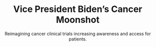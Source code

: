 ---
id: cancer-moonshot
layout: case-study
agency: "NIH"
unlisted: true
title: "Vice President Biden’s Cancer Moonshot"
cover_art: "biden-cover-art.jpg"
subtitle: "Reimagining cancer clinical trials increasing awareness and access for patients."

description: "<p>The Presidential Innovation Fellows partnered with the National Cancer Institute, as part of the Vice President’s Cancer Moonshot Initiative, to help redesign how people think about, find, and participate in cancer clinical research. We need more people to participate in clinical research, now more than ever, so we can accelerate the pace of cancer treatments.</p>

<p>The Presidential Innovation Fellows interviewed hundreds of patients, their loved ones, and clinicians from all areas of the country serving patients with cancer. The human centered design discovery sprint uncovered insights and an emotional understanding of what people go through when they have cancer.</p>

<p>The Fellows launched an application programming interface (API) to interact with the cancer clinical data hosted on cancer.gov. This API (<a href='https://clinicaltrialsapi.cancer.gov/v1/'>https://clinicaltrialsapi.cancer.gov/v1/</a>) is freely available for advocacy groups, academia and others in the cancer ecosystem to access directly. Now, when startups like Smart Patients, Syapse, Cure Forward, and Anecdote build a product that is centered around, or could be augmented by clinical trial data - they have a convenient platform to use. As a result, we expect to see many more applications, integrations, search tools, and digital platforms tailored to individual communities that bring clinical trial information to more providers, patients, and their family members.</p>

<p>People can now search for clinical trials using this new API at the National Cancer Institute’s search: <a href='http://trials.cancer.gov/'>http://trials.cancer.gov/</a> The ultimate goal is to make it as easy (or close to) as booking a flight. We have elevated helpful services from NCI like Live Chat and a bilingual call service so patients and their loved ones can get the support they need during this challenging and scary time.</p>

<p>The Presidential Innovation Fellows continue to build upon the momentum from our efforts from the Vice President’s Cancer Moonshot initiative, helping to accelerate innovation in the agencies we collaborate with to improve the experience for all citizens across the broad domain of research, care, and access.</p>"

url: https://clinicaltrialsapi.cancer.gov/v1/

gallery:
  - { src: "vbw.jpg", caption: "Patient reviewing journey map." }
  - { src: "IMG_9955.jpg", caption: "PIF team attending the Cancer Moonshot Summit." }

impact_metrics:
    - { metric: "Clinical trials are essential for developing new and more effective cancer diagnostics and treatments. But right now, less than five percent of cancer patients enroll in a clinical trial, often because patients and doctors don’t know what trials are available. We can do better - and we are.", desc: "- <i>Vice President Joe Biden</i>" }
  
articles: 
  - { outlet: "Time", logo_src: "time-logo.png", title: "Joe Biden: The Next Step in Our Cancer Moonshot", quote: "We asked our country’s Presidential Innovation Fellows—some of the brightest technology minds in the world—to partner with the National Cancer Institute to design a new, patient-friendly search system for clinical trials that would be as easy to use as a travel site. The result is Trials.Cancer.gov, an easy-to-search database that contains detailed information on thousands of cancer trials.", url: "http://time.com/4494104/joe-biden-cancer-moonshot/"}
  - { outlet: "White House", logo_src: "white-house-logo.jpg", title: "We Are All Part of the Cancer Moonshot: Vice President Biden on Why Everyone’s Participation in Clinical Trials Matters", quote: "It is imperative that we work together to make sure that patients, caregivers, physicians, researchers, and the public have access to information about clinical trials, and that information gained from the contributions of those who volunteer results in better care for patients.", url: "https://medium.com/cancer-moonshot/we-are-all-part-of-the-cancer-moonshot-vice-president-biden-on-why-everyones-participation-in-7f4ebc21381b#.8u35gkeyn"}
  - { outlet: "NIH", logo_src: "nih-logo.png", title: "Meeting Patients Where They Are: Liberating Clinical Trials Data Under the Cancer Moonshot", quote: "The creation of this API is not a static event. Just as we have tested and refined it through the initial releases, we will continue to make changes and improvements to it over time... Based on the strong response we’ve received thus far, we’re optimistic that the availability of this new tool will, over time, help connect more patients with cancer with a clinical trial and help bring effective new therapies to patients in need more quickly and efficiently.", url: "https://www.cancer.gov/news-events/cancer-currents-blog/2016/clinical-trials-api" }

tags:
  - Innovation
  - Health
  - Data

---